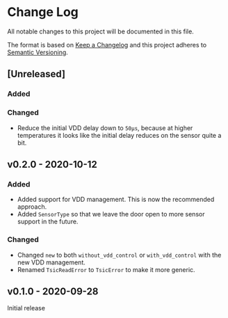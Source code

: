 # Change Log

All notable changes to this project will be documented in this file.

The format is based on [Keep a Changelog](http://keepachangelog.com/)
and this project adheres to [Semantic Versioning](http://semver.org/).

## [Unreleased]

### Added

### Changed

 - Reduce the initial VDD delay down to `50µs`, because at higher temperatures it looks
   like the initial delay reduces on the sensor quite a bit.

## v0.2.0 - 2020-10-12

### Added

 - Added support for VDD management. This is now the recommended approach.
 - Added `SensorType` so that we leave the door open to more sensor support in the future.

### Changed

 - Changed `new` to both `without_vdd_control` or `with_vdd_control` with the new VDD management.
 - Renamed `TsicReadError` to `TsicError` to make it more generic.

## v0.1.0 - 2020-09-28

Initial release